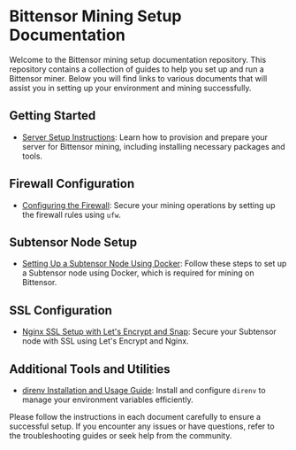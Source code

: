 # Bittensor Mining Setup Documentation

Welcome to the Bittensor mining setup documentation repository. This repository contains a collection of guides to help you set up and run a Bittensor miner. Below you will find links to various documents that will assist you in setting up your environment and mining successfully.

## Getting Started

- [Server Setup Instructions](docs/VPS_Setup.md): Learn how to provision and prepare your server for Bittensor mining, including installing necessary packages and tools.

## Firewall Configuration

- [Configuring the Firewall](docs/Firewall_Setup.md): Secure your mining operations by setting up the firewall rules using `ufw`.

## Subtensor Node Setup

- [Setting Up a Subtensor Node Using Docker](docs/Subtensor_Docker_Setup.md): Follow these steps to set up a Subtensor node using Docker, which is required for mining on Bittensor.

## SSL Configuration

- [Nginx SSL Setup with Let's Encrypt and Snap](docs/Setup_SSL_Subtensor_Node.md.md): Secure your Subtensor node with SSL using Let's Encrypt and Nginx.

## Additional Tools and Utilities

- [direnv Installation and Usage Guide](docs/direnv_setup.md): Install and configure `direnv` to manage your environment variables efficiently.

Please follow the instructions in each document carefully to ensure a successful setup. If you encounter any issues or have questions, refer to the troubleshooting guides or seek help from the community.